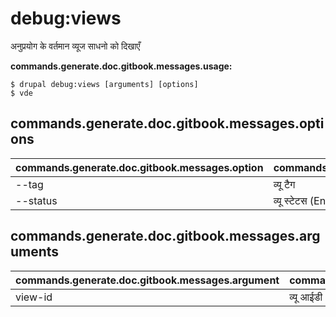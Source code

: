 # debug:views
अनुप्रयोग के वर्तमान व्यूज साधनो को दिखाएँ

**commands.generate.doc.gitbook.messages.usage:**
```
$ drupal debug:views [arguments] [options]
$ vde  
```

## commands.generate.doc.gitbook.messages.options
commands.generate.doc.gitbook.messages.option | commands.generate.doc.gitbook.messages.details
-------|-------------
--tag | व्यू टैग
--status | व्यू स्टेटस (Enabled|Disabled)

## commands.generate.doc.gitbook.messages.arguments
commands.generate.doc.gitbook.messages.argument | commands.generate.doc.gitbook.messages.details
---------|-------------
view-id | व्यू आईडी

